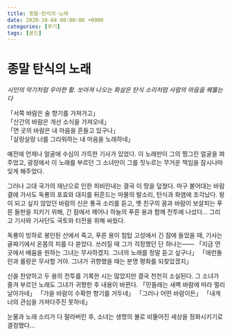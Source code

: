 ```yaml
---
title: 종말-탄식의-노래
date: 2020-10-04 00:00:00 +0900
categories: [무기]
tags: [몬드]
---
```

# 종말 탄식의 노래

_시인의 악기처럼 우아한 활. 쏘아져 나오는 화살은 탄식 소리처럼 사람의 마음을 꿰뚫는다_

「서쪽 바람은 술 향기를 가져가고」  
「산간의 바람은 개선 소식을 가져오네」  
「먼 곳의 바람은 내 마음을 흔들고 있구나」  
「살랑살랑 너를 그리워하는 내 마음을 노래하네」  
  
예전에 언제나 얼굴에 수심이 가득한 기사가 있었다.
이 노래만이 그의 찡그린 얼굴을 펴주었고,
광장에서 이 노래를 부르던 그 소녀만이
그를 짓누르는 무거운 책임을 잠시나마 잊게 해주었다.

그러나 고대 국가의 재난으로 인한 피비린내는 결국 이 땅을 덮쳤다.
마구 불어대는 바람결에 가사도 독룡의 포효와
대지를 뒤흔드는 마물의 발소리, 탄식과 화염에 조각났다.
왕이 되고 싶지 않았던 바람의 신은 통곡 소리를 듣고,
옛 친구의 꿈과 바람이 보살피는 푸른 들판을 지키기 위해,
긴 잠에서 깨어나 하늘의 푸른 용과 함께 전투에 나섰다…
그리고 기사와 기사단도 국토와 터전을 위해 싸웠다.

독룡이 빙하로 봉인된 산에서 죽고, 푸른 용이 첨탑 고성에서 긴 잠에 들었을 때,
기사는 골짜기에서 온몸의 피를 다 쏟았다. 쓰러질 때 그가 걱정했던 단 하나는——
「지금 먼 곳에서 배움을 원하는 그녀는 무사하겠지. 그녀의 노래를 정말 듣고 싶구나」
「애런돌린과 롤랑은 무사할 거야. 그녀가 귀향했을 때는 분명 평화를 되찾았겠지」

신을 찬양하고 두 용의 전투를 기록한 시는 많았지만 결국 천천히 소실된다.
그 소녀가 즐겨 부르던 노래도 그녀가 귀향한 후 내용이 바뀐다.
「민들레는 새벽 바람에 따라 멀리 날아가네」
「가을 바람이 수확한 향기를 거두네」
「그러나 어떤 바람이든」
「내게 너의 관심을 가져다주진 못하네」

눈물과 노래 소리가 다 말라버린 후, 소녀는 생명의 불로 비뚤어진 세상을 정화시키기로 결정했다…